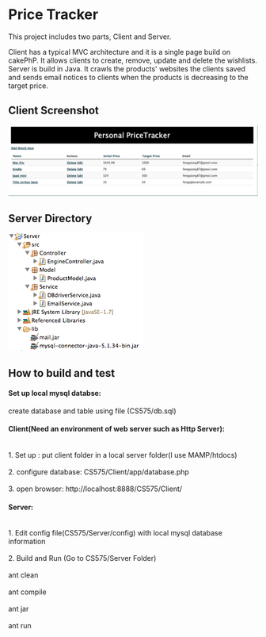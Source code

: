 # Price Tracker

This project includes two parts, Client and Server.

Client has a typical MVC architecture and it is a single page build on cakePhP. It allows clients to create, remove, update and delete the wishlists.
Server is build in Java. It crawls the products' websites the clients saved and sends email notices to clients when the products is decreasing to the target price.

## Client Screenshot

![alt tag](https://github.com/qf28/CS575/blob/master/doc/main.png)

## Server Directory

![alt tag](https://github.com/qf28/CS575/blob/master/doc/server.png)

## How to build and test

#### Set up local mysql databse:

create database and table using file (CS575/db.sql)

#### Client(Need an environment of web server such as Http Server):
<br>1. Set up : put client folder in a local server folder(I use MAMP/htdocs)</br>
<br>2. configure database:  CS575/Client/app/database.php</br>
<br>3. open browser: http://localhost:8888/CS575/Client/</br>

#### Server:
<br>1. Edit config file(CS575/Server/config) with local mysql database information</br>
<br>2. Build and Run (Go to CS575/Server Folder)</br>
<br>ant clean</br>
<br>ant compile</br>
<br>ant jar</br>
<br>ant run</br>

